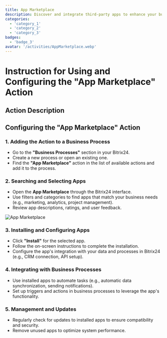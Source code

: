 ```yaml
---
title: App Marketplace
description: Discover and integrate third-party apps to enhance your business.
categories: 
  - 'category_1'
  - 'category_2'
  - 'category_3'
badges:
  - 'badge_3'
avatar: '/activities/AppMarketplace.webp'
---
```

# Instruction for Using and Configuring the "App Marketplace" Action

## Action Description

## **Configuring the "App Marketplace" Action**

### 1. Adding the Action to a Business Process
- Go to the **"Business Processes"** section in your Bitrix24.
- Create a new process or open an existing one.
- Find the **"App Marketplace"** action in the list of available actions and add it to the process.

### 2. Searching and Selecting Apps
- Open the **App Marketplace** through the Bitrix24 interface.
- Use filters and categories to find apps that match your business needs (e.g., marketing, analytics, project management).
- Review app descriptions, ratings, and user feedback.

![App Marketplace](/activities/AppMarketplace.webp)

### 3. Installing and Configuring Apps
- Click **"Install"** for the selected app.
- Follow the on-screen instructions to complete the installation.
- Configure the app's integration with your data and processes in Bitrix24 (e.g., CRM connection, API setup).

### 4. Integrating with Business Processes
- Use installed apps to automate tasks (e.g., automatic data synchronization, sending notifications).
- Set up triggers and actions in business processes to leverage the app's functionality.

### 5. Management and Updates
- Regularly check for updates to installed apps to ensure compatibility and security.
- Remove unused apps to optimize system performance.  
